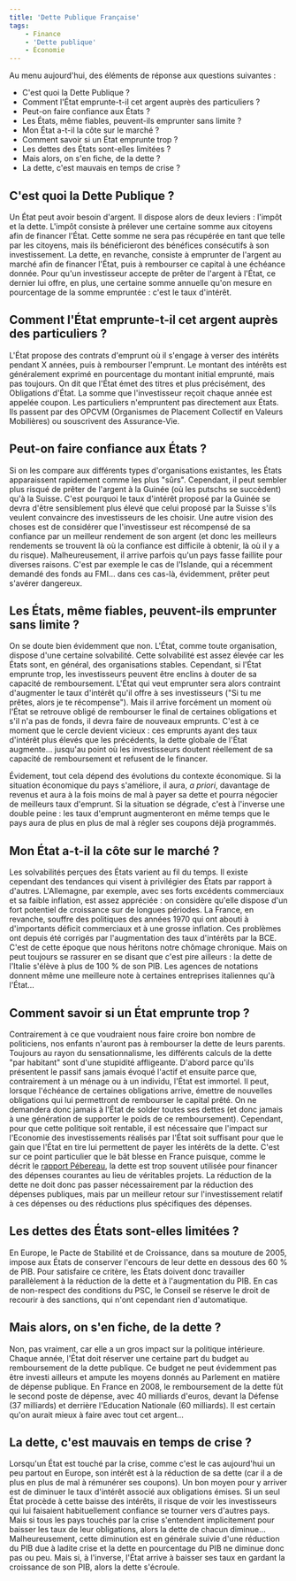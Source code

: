 ```yaml
---
title: 'Dette Publique Française'
tags:
    - Finance
    - 'Dette publique'
    - Économie
---
```


Au menu aujourd'hui, des éléments de réponse aux questions suivantes :

-   C'est quoi la Dette Publique ?
-   Comment l'État emprunte-t-il cet argent auprès des particuliers ?
-   Peut-on faire confiance aux États ?
-   Les États, même fiables, peuvent-ils emprunter sans limite ?
-   Mon État a-t-il la côte sur le marché ?
-   Comment savoir si un État emprunte trop ?
-   Les dettes des États sont-elles limitées ?
-   Mais alors, on s'en fiche, de la dette ?
-   La dette, c'est mauvais en temps de crise ?

<!-- more -->

## C'est quoi la Dette Publique ?

Un État peut avoir besoin d'argent. Il dispose alors de deux leviers : l'impôt
et la dette. L'impôt consiste à prélever une certaine somme aux citoyens afin de
financer l'État. Cette somme ne sera pas récupérée en tant que telle par les
citoyens, mais ils bénéficieront des bénéfices consécutifs à son investissement.
La dette, en revanche, consiste à emprunter de l'argent au marché afin de
financer l'État, puis à rembourser ce capital à une échéance donnée. Pour qu'un
investisseur accepte de prêter de l'argent à l'État, ce dernier lui offre, en
plus, une certaine somme annuelle qu'on mesure en pourcentage de la somme
empruntée : c'est le taux d'intérêt.

## Comment l'État emprunte-t-il cet argent auprès des particuliers ?

L'État propose des contrats d'emprunt où il s'engage à verser des intérêts
pendant X années, puis à rembourser l'emprunt. Le montant des intérêts est
généralement exprimé en pourcentage du montant initial emprunté, mais pas
toujours. On dit que l'État émet des titres et plus précisément, des Obligations
d'État. La somme que l'investisseur reçoit chaque année est appelée coupon. Les
particuliers n'empruntent pas directement aux États. Ils passent par des OPCVM
(Organismes de Placement Collectif en Valeurs Mobilières) ou souscrivent des
Assurance-Vie.

## Peut-on faire confiance aux États ?

Si on les compare aux différents types d'organisations existantes, les États
apparaissent rapidement comme les plus "sûrs". Cependant, il peut sembler plus
risqué de prêter de l'argent à la Guinée (où les putschs se succèdent) qu'à la
Suisse. C'est pourquoi le taux d'intérêt proposé par la Guinée se devra d'être
sensiblement plus élevé que celui proposé par la Suisse s'ils veulent convaincre
des investisseurs de les choisir. Une autre vision des choses est de considérer
que l'investisseur est récompensé de sa confiance par un meilleur rendement de
son argent (et donc les meilleurs rendements se trouvent là où la confiance est
difficile à obtenir, là où il y a du risque). Malheureusement, il arrive parfois
qu'un pays fasse faillite pour diverses raisons. C'est par exemple le cas de
l'Islande, qui a récemment demandé des fonds au FMI… dans ces cas-là,
évidemment, prêter peut s'avérer dangereux.

## Les États, même fiables, peuvent-ils emprunter sans limite ?

On se doute bien évidemment que non. L'État, comme toute organisation, dispose
d'une certaine solvabilité. Cette solvabilité est assez élevée car les États
sont, en général, des organisations stables. Cependant, si l'État emprunte trop,
les investisseurs peuvent être enclins à douter de sa capacité de remboursement.
L'État qui veut emprunter sera alors contraint d'augmenter le taux d'intérêt
qu'il offre à ses investisseurs ("Si tu me prêtes, alors je te récompense").
Mais il arrive forcément un moment où l'État se retrouve obligé de rembourser le
final de certaines obligations et s'il n'a pas de fonds, il devra faire de
nouveaux emprunts. C'est à ce moment que le cercle devient vicieux : ces
emprunts ayant des taux d'intérêt plus élevés que les précédents, la dette
globale de l'État augmente… jusqu'au point où les investisseurs doutent
réellement de sa capacité de remboursement et refusent de le financer.

Évidement, tout cela dépend des évolutions du contexte économique. Si la
situation économique du pays s'améliore, il aura, _a priori_, davantage de
revenus et aura à la fois moins de mal à payer sa dette et pourra négocier de
meilleurs taux d'emprunt. Si la situation se dégrade, c'est à l'inverse une
double peine : les taux d'emprunt augmenteront en même temps que le pays aura de
plus en plus de mal à régler ses coupons déjà programmés.

## Mon État a-t-il la côte sur le marché ?

Les solvabilités perçues des États varient au fil du temps. Il existe cependant
des tendances qui visent à privilégier des États par rapport à d'autres.
L'Allemagne, par exemple, avec ses forts excédents commerciaux et sa faible
inflation, est assez appréciée : on considère qu'elle dispose d'un fort
potentiel de croissance sur de longues périodes. La France, en revanche, souffre
des politiques des années 1970 qui ont abouti à d'importants déficit commerciaux
et à une grosse inflation. Ces problèmes ont depuis été corrigés par
l'augmentation des taux d'intérêts par la BCE. C'est de cette époque que nous
héritons notre chômage chronique. Mais on peut toujours se rassurer en se disant
que c'est pire ailleurs : la dette de l'Italie s'élève à plus de 100 % de son
PIB. Les agences de notations donnent même une meilleure note à certaines
entreprises italiennes qu'à l'État…

## Comment savoir si un État emprunte trop ?

Contrairement à ce que voudraient nous faire croire bon nombre de politiciens,
nos enfants n'auront pas à rembourser la dette de leurs parents. Toujours au
rayon du sensationnalisme, les différents calculs de la dette "par habitant"
sont d'une stupidité affligeante. D'abord parce qu'ils présentent le passif sans
jamais évoqué l'actif et ensuite parce que, contrairement à un ménage ou à un
individu, l'État est immortel. Il peut, lorsque l'échéance de certaines
obligations arrive, émettre de nouvelles obligations qui lui permettront de
rembourser le capital prêté. On ne demandera donc jamais à l'État de solder
toutes ses dettes (et donc jamais à une génération de supporter le poids de ce
remboursement). Cependant, pour que cette politique soit rentable, il est
nécessaire que l'impact sur l'Economie des investissements réalisés par l'État
soit suffisant pour que le gain que l'État en tire lui permettent de payer les
intérêts de la dette. C'est sur ce point particulier que le bât blesse en France
puisque, comme le décrit le
[rapport Pébereau](https://fr.wikipedia.org/wiki/Rapport_P%C3%A9bereau_sur_la_dette_publique),
la dette est trop souvent utilisée pour financer des dépenses courantes au lieu
de véritables projets. La réduction de la dette ne doit donc pas passer
nécessairement par la réduction des dépenses publiques, mais par un meilleur
retour sur l'investissement relatif à ces dépenses ou des réductions plus
spécifiques des dépenses.

## Les dettes des États sont-elles limitées ?

En Europe, le Pacte de Stabilité et de Croissance, dans sa mouture de 2005,
impose aux États de conserver l'encours de leur dette en dessous des 60 % de
PIB. Pour satisfaire ce critère, les États doivent donc travailler parallèlement
à la réduction de la dette et à l'augmentation du PIB. En cas de non-respect des
conditions du PSC, le Conseil se réserve le droit de recourir à des sanctions,
qui n'ont cependant rien d'automatique.

## Mais alors, on s'en fiche, de la dette ?

Non, pas vraiment, car elle a un gros impact sur la politique intérieure. Chaque
année, l'État doit réserver une certaine part du budget au remboursement de la
dette publique. Ce budget ne peut évidemment pas être investi ailleurs et ampute
les moyens donnés au Parlement en matière de dépense publique. En France en
2008, le remboursement de la dette fût le second poste de dépense, avec 40
milliards d'euros, devant la Défense (37 milliards) et derrière l'Education
Nationale (60 milliards). Il est certain qu'on aurait mieux à faire avec tout
cet argent…

## La dette, c'est mauvais en temps de crise ?

Lorsqu'un État est touché par la crise, comme c'est le cas aujourd'hui un peu
partout en Europe, son intérêt est à la réduction de sa dette (car il a de plus
en plus de mal à rémunérer ses coupons). Un bon moyen pour y arriver est de
diminuer le taux d'intérêt associé aux obligations émises. Si un seul État
procède à cette baisse des intérêts, il risque de voir les investisseurs qui lui
faisaient habituellement confiance se tourner vers d'autres pays. Mais si tous
les pays touchés par la crise s'entendent implicitement pour baisser les taux de
leur obligations, alors la dette de chacun diminue… Malheureusement, cette
diminution est en générale suivie d'une réduction du PIB due à ladite crise et
la dette en pourcentage du PIB ne diminue donc pas ou peu. Mais si, à l'inverse,
l'État arrive à baisser ses taux en gardant la croissance de son PIB, alors la
dette s'écroule.
